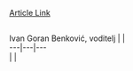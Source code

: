 [Article Link](https://www.fhs.hr/dekanat/sluzba_za_odrzavanje)

## 
Ivan Goran Benković, voditelj |  |   
---|---|---  
|  |   
  

